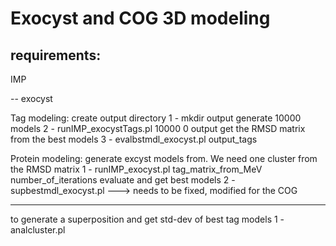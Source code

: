 # Exocyst and COG 3D modeling

## requirements:
IMP 


-- exocyst

Tag modeling:
create output directory
1 - mkdir output
generate 10000 models
2 - runIMP_exocystTags.pl 10000 0 output
get the RMSD matrix from the best models
3 - evalbstmdl_exocyst.pl output_tags


Protein modeling:
generate excyst models from. We need one cluster from the RMSD matrix
1 - runIMP_exocyst.pl tag_matrix_from_MeV number_of_iterations
evaluate and get best models
2 - supbestmdl_exocyst.pl  ---> needs to be fixed, modified for the COG

----
to generate a superposition and get std-dev of best tag models 
1 - analcluster.pl 
